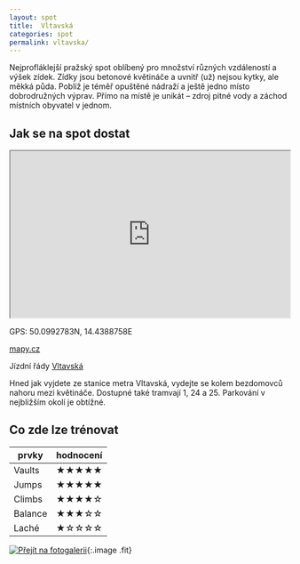 ```yaml
---
layout: spot
title:  Vltavská
categories: spot
permalink: vltavska/
---
```


Nejprofláklejší pražský spot oblíbený pro množství různých vzdáleností a výšek zídek. Zídky jsou betonové květináče a uvnitř (už) nejsou kytky, ale měkká půda. Poblíž je téměř opuštěné nádraží a ještě jedno místo dobrodružných výprav. Přímo na místě je unikát – zdroj pitné vody a záchod místních obyvatel v jednom.

## Jak se na spot dostat

<iframe width="100%" height="300" src="https://www.google.com/maps/embed/v1/place?zoom=14&q=50.0992783N, 14.4388758E&key=AIzaSyAZNXlZoYrkgR4P9ZNMlyukmqrnvc1hWXM"></iframe>

GPS: 50.0992783N, 14.4388758E

[mapy.cz](http://www.mapy.cz/s/kp7o)

Jízdní řády [Vltavská](http://jizdnirady.idnes.cz/pid/spojeni/?t=Vltavská)

Hned jak vyjdete ze stanice metra Vltavská, vydejte se kolem bezdomovců nahoru mezi květináče. Dostupné také tramvají 1, 24 a 25. Parkování v nejbližším okolí je obtížné.

## Co zde lze trénovat

| prvky          | hodnocení |
| -------------- | --------- |
| Vaults         | ★★★★★     |
| Jumps          | ★★★★★     |
| Climbs         | ★★★★☆     |
| Balance        | ★★★☆☆     |
| Laché          | ★☆☆☆☆     |

[![Přejít na fotogalerii](http://www.rajce.net/f1040658291/700px)](http://www.rajce.net/f1040658291){:.image .fit}

<link rel="image_src" href="https://lh3.googleusercontent.com/VJHY0bGoynAnnPLviITnGdLIxMl-4mMnD9c80ndGKEy0CROymai9jUnbLgDl5pj2DjDwXem_VBK-XVDiYCxDimUBqSRbhQb2rAbrzOuyWLc8MJaqDhlHTcld1LVyRqDzj5GiUT1B4f0crF-8NXouteGUSGOIgLO69Au5pGZWLCyDxj7TqczHT404qas-ERldgiTEeRStUuVR8TX4skhq9TCttxNxfN5FwyzhXpHAHmxigHFd7Y2Pl9dZ9Bj95FKGiNOTp84ZIrmWa7nBZg69xEMb5ECX20p6LqaGk1iuOtngVK6ye_iDhZqhYVKohKT4zRCkmdSF9zj6B0A8a1BrDjwGuLqf-Bj1xvoI799JgWv6XiD9JcFOZ9uKzxKfLkJwZlSmiE-fXoYORpX_UF7KiSrYtVNimyWmC6TirqPmvvUBUWhBuAlnoruaqlR_hK5FfW9u31DsNYxO7uwxDNf6gQqciZBeYkZ55Mf8n2o9Dn0j01pTKgTTOFDkJVXRuAVlE1fnC_qrKnvi7044CAemYrNcaqjdF2_lThLR2HGIHawlkIGFXsVxcey_mxK8MiJpIIMk=w950-h713-no" />